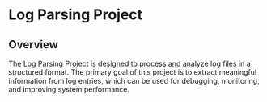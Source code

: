 # Log Parsing Project

## Overview
The Log Parsing Project is designed to process and analyze log files in a structured format. The primary goal of this project is to extract meaningful information from log entries, which can be used for debugging, monitoring, and improving system performance.
